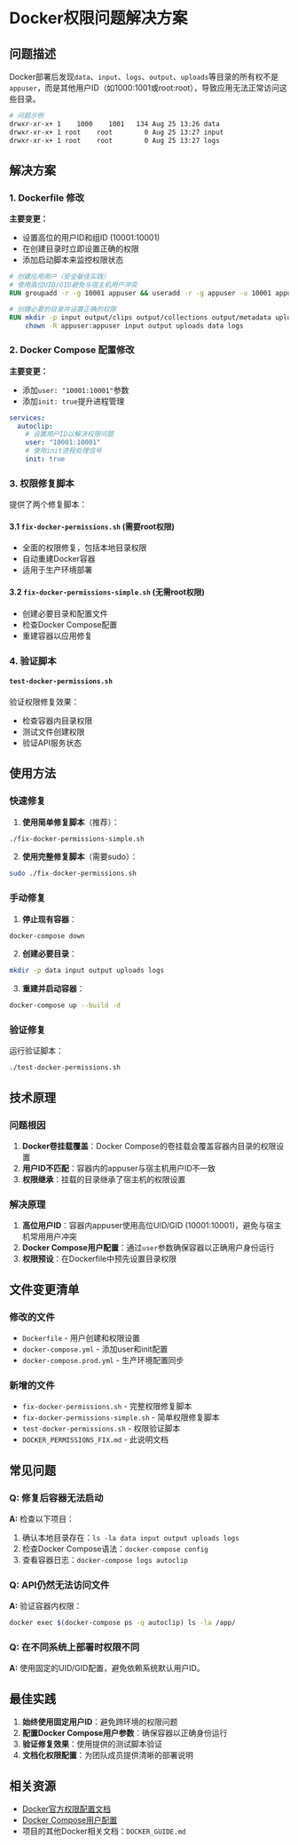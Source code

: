 # Docker权限问题解决方案

## 问题描述

Docker部署后发现`data`、`input`、`logs`、`output`、`uploads`等目录的所有权不是`appuser`，而是其他用户ID（如1000:1001或root:root），导致应用无法正常访问这些目录。

```bash
# 问题示例
drwxr-xr-x+ 1    1000    1001   134 Aug 25 13:26 data
drwxr-xr-x+ 1 root    root        0 Aug 25 13:27 input
drwxr-xr-x+ 1 root    root        0 Aug 25 13:27 logs
```

## 解决方案

### 1. Dockerfile 修改

**主要变更：**
- 设置高位的用户ID和组ID (10001:10001)
- 在创建目录时立即设置正确的权限
- 添加启动脚本来监控权限状态

```dockerfile
# 创建应用用户（安全最佳实践）
# 使用高位UID/GID避免与宿主机用户冲突
RUN groupadd -r -g 10001 appuser && useradd -r -g appuser -u 10001 appuser

# 创建必要的目录并设置正确的权限
RUN mkdir -p input output/clips output/collections output/metadata uploads data logs && \
    chown -R appuser:appuser input output uploads data logs
```

### 2. Docker Compose 配置修改

**主要变更：**
- 添加`user: "10001:10001"`参数
- 添加`init: true`提升进程管理

```yaml
services:
  autoclip:
    # 设置用户ID以解决权限问题
    user: "10001:10001"
    # 使用init进程处理信号
    init: true
```

### 3. 权限修复脚本

提供了两个修复脚本：

#### 3.1 `fix-docker-permissions.sh` (需要root权限)
- 全面的权限修复，包括本地目录权限
- 自动重建Docker容器
- 适用于生产环境部署

#### 3.2 `fix-docker-permissions-simple.sh` (无需root权限)  
- 创建必要目录和配置文件
- 检查Docker Compose配置
- 重建容器以应用修复

### 4. 验证脚本

#### `test-docker-permissions.sh`
验证权限修复效果：
- 检查容器内目录权限
- 测试文件创建权限
- 验证API服务状态

## 使用方法

### 快速修复

1. **使用简单修复脚本**（推荐）：
```bash
./fix-docker-permissions-simple.sh
```

2. **使用完整修复脚本**（需要sudo）：
```bash
sudo ./fix-docker-permissions.sh
```

### 手动修复

1. **停止现有容器**：
```bash
docker-compose down
```

2. **创建必要目录**：
```bash
mkdir -p data input output uploads logs
```

3. **重建并启动容器**：
```bash
docker-compose up --build -d
```

### 验证修复

运行验证脚本：
```bash
./test-docker-permissions.sh
```

## 技术原理

### 问题根因
1. **Docker卷挂载覆盖**：Docker Compose的卷挂载会覆盖容器内目录的权限设置
2. **用户ID不匹配**：容器内的appuser与宿主机用户ID不一致
3. **权限继承**：挂载的目录继承了宿主机的权限设置

### 解决原理
1. **高位用户ID**：容器内appuser使用高位UID/GID (10001:10001)，避免与宿主机常用用户冲突
2. **Docker Compose用户配置**：通过`user`参数确保容器以正确用户身份运行
3. **权限预设**：在Dockerfile中预先设置目录权限

## 文件变更清单

### 修改的文件
- `Dockerfile` - 用户创建和权限设置
- `docker-compose.yml` - 添加user和init配置  
- `docker-compose.prod.yml` - 生产环境配置同步

### 新增的文件
- `fix-docker-permissions.sh` - 完整权限修复脚本
- `fix-docker-permissions-simple.sh` - 简单权限修复脚本
- `test-docker-permissions.sh` - 权限验证脚本
- `DOCKER_PERMISSIONS_FIX.md` - 此说明文档

## 常见问题

### Q: 修复后容器无法启动
**A:** 检查以下项目：
1. 确认本地目录存在：`ls -la data input output uploads logs`
2. 检查Docker Compose语法：`docker-compose config`
3. 查看容器日志：`docker-compose logs autoclip`

### Q: API仍然无法访问文件
**A:** 验证容器内权限：
```bash
docker exec $(docker-compose ps -q autoclip) ls -la /app/
```

### Q: 在不同系统上部署时权限不同
**A:** 使用固定的UID/GID配置，避免依赖系统默认用户ID。

## 最佳实践

1. **始终使用固定用户ID**：避免跨环境的权限问题
2. **配置Docker Compose用户参数**：确保容器以正确身份运行
3. **验证修复效果**：使用提供的测试脚本验证
4. **文档化权限配置**：为团队成员提供清晰的部署说明

## 相关资源

- [Docker官方权限配置文档](https://docs.docker.com/engine/reference/builder/#user)
- [Docker Compose用户配置](https://docs.docker.com/compose/compose-file/05-services/#user)
- 项目的其他Docker相关文档：`DOCKER_GUIDE.md`